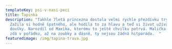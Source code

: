 ```yaml
---
templateKey: psi-v-nasi-peci
title: Ťapinka
description: "Takhle 7letá princezna dostala velmi rychle přezdívku tryskomyš .
  Zažila si hodně špatného, ale hodila to za hlavu a teď si život užívá plnými
  doušky. Narozdíl od Maxika, kterému to ještě chvilku potrvá. Malička se zatím
  zdá v pořádku, až na zoubky a dásně, ty nejsou žádná hitparáda.  "
featuredimage: /img/tapina-trava.jpg
---
```


